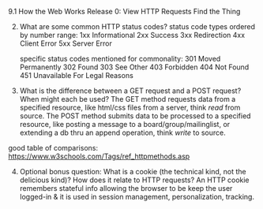 9.1 How the Web Works
Release 0: View HTTP Requests
Find the Thing

2. What are some common HTTP status codes?
    status code types ordered by number range:
1xx Informational
2xx Success
3xx Redirection
4xx Client Error
5xx Server Error

    specific status codes mentioned for commonality:
301 Moved Permanently
302 Found
303 See Other
403 Forbidden
404 Not Found
451 Unavailable For Legal Reasons


3. What is the difference between a GET request and a POST request? When might each be used?
The GET method requests data from a specified resource, like html/css files from a server, think *read* from source.
The POST method submits data to be processed to a specified resource, like posting a message to a board/group/mailinglist, or extending a db thru an append operation, think *write* to source.

good table of comparisons: https://www.w3schools.com/Tags/ref_httpmethods.asp

4. Optional bonus question: What is a cookie (the technical kind, not the delicious kind)? How does it relate to HTTP requests?
An HTTP cookie remembers stateful info allowing the browser to be keep the user logged-in & it is used in session management, personalization, tracking.